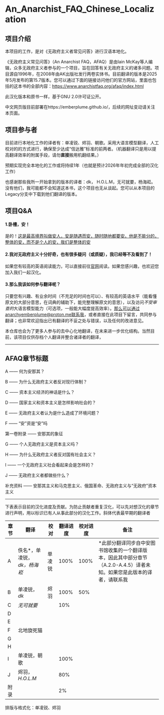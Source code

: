 # An_Anarchist_FAQ_Chinese_Localization

## 项目介绍

本项目的工作，是对《无政府主义者常见问答》进行汉语本地化。

《无政府主义常见问答》（An Anarchist FAQ，AFAQ）是由Iain McKay等人编辑，众多无政府主义者参与的一个项目，旨在回答有关无政府主义的诸多问题。项目源自1996年，在2008年由AK出版社发行两卷实体书。目前翻译的版本是2025年5月发布的第15.7版本。您可以通过下面的链接访问他们的官方网站，里面也包括的这本书的全部内容：https://www.anarchistfaq.org/afaq/index.html

此汉化版本和原书一样，基于GNU 2.0许可证公开。

中文网页版目前部署在https://emberplume.github.io/，后续的网址变动请关注本页面。

## 项目参与者

目前进行本地化工作的译者有：单凌锐、烬羽、朝歌。采用大语言模型翻译，人工校对的的方式进行，确保至少达成“信达雅”标准的前两者。（机器翻译只是用以提高翻译效率的附属手段，请勿**直接**搬用机翻结果。）

预期实现完全本地化的工作或将持续1年（也就是预计2026年年初完成全部的汉化工作）

也感谢那些我所一开始拿到的版本的译者：dk， H.O.L.M，无可就要，杨海崧。没有他们，我可能都不会知道这本书，这个项目也无从谈起。您可以从本项目的Legacy分支中下载到他们翻译的版本。

## 项目Q&A

#### 1.卧槽，安！

是的！[这是最高境界叫做安人，安是随遇而安，随时随地都要安。他是不能分的，整体的安，而不是个人的安，我们是整体的安](https://www.bilibili.com/video/BV1fh411A7P5/)

#### 2.我对无政府主义十分好奇，也有很多疑问（或质疑），我已经等不及看到了！

如果您有较高的英语阅读能力，可以直接前往[官网](https://www.anarchistfaq.org/afaq/index.html)阅读。如果您感兴趣，也欢迎您加入我们一起汉化。

#### 3.那么我该如何参与翻译呢？

只要您有兴趣、有业余时间（不充足的时间也可以）、有较高的英语水平（能看懂原文的大部分意思，在词典的辅助下，能完整理解原文的意思），以及访问*不受审查的*大语言模型能力（可选项，一般能大幅度提高效率）。那么可以通过anarchyemberplume@proton.me联系我，或者直接在此项目下留言，共同参与翻译；也非常欢迎指出已有翻译的不妥之处与错误，以及任何的改进意见。

本仓库也会为了更多人参与的去中心化地翻译，在未来进一步优化结构。当然目前，该项目仅供存档个人翻译并整合诸译者的翻译，

-----

## AFAQ章节标题

A —— 何为安那其？

B —— 为什么无政府主义者反对现行体制？

C —— 资本主义经济的神话是什么？

D —— 国家主义和资本主义是怎样影响社会的？

E —— 无政府主义者认为是什么造成了环境问题？

F —— “安”资是“安”吗

第一卷附录 —— 安那其的象征

G —— 个人无政府主义是资本主义吗？

H —— 为什么无政府主义者反对国有社会主义？

I —— 一个无政府主义社会看起来会是怎样的？

J —— 无政府主义者都做些什么？

补充资料 —— 安那其主义和马克思主义、俄国革命、无政府主义与“无政府”资本主义

-----

下表表示目前的汉化进度及贡献。为防止贡献者重复汉化，可以先对想汉化的章节进行声明，用以标识已有人从事此部分的汉化工作。斜体代表最早期的翻译者

| 章节  | 翻译               | 校对  | 翻译进度 | 校对进度 | 备注                                                                |
| --- | ---------------- | --- | ---- | ---- | ----------------------------------------------------------------- |
| A   | 佚名*，单凌锐，*dk，杨海崧* | 单凌锐 | 100% | 100% | *此部分翻译同步自中安图书馆收集的一个翻译版本，因此其中部分章节（A.2.0-A.4.5）译者未知。如果您是此版本的译者，请联系我 |
| B   | 单凌锐，*dk*         | 烬羽  | 100% | 50%  |                                                                   |
| C   | *无可就要*           |     | 10%  |      |                                                                   |
| D   |                  |     |      |      |                                                                   |
| E   |                  |     |      |      |                                                                   |
| F   | 北地旋死猫            |     |      |      |                                                                   |
| G   |                  |     |      |      |                                                                   |
| H   |                  |     |      |      |                                                                   |
| I   | 单凌锐，朝歌           |     | 100% |      |                                                                   |
| J   | 烬羽，*H.O.L.M*     |     | 80%  |      |                                                                   |
| 附录  |                  |     | 2%   |      |                                                                   |

排版与格式化：单凌锐、烬羽
